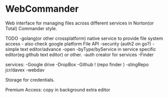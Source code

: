 # WebCommander
Web interface for managing files across different services in Norton(or Total) Commander style.

TODO
-golang(or other crossplatform) native service to provide file system access - also check google platform File API
-security (auth2 on go?)
-simple text editor/advance
-open -byType/byService in service specific editor(eg github text editor) or other.
-auth creator for services
-Finder

services:
-Google drive
-DropBox
-Github ! (repo finder )
-slingRepo jcr/davex
-webdav


Storage for credentials.

Premium Access:
copy in background
extra editor
